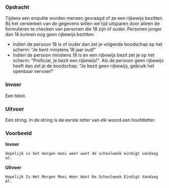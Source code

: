 ### Opdracht

Tijdens een enquête worden mensen gevraagd of ze een rijbewijs bezitten. Bij het verwerken van de gegevens willen we tijd uitsparen door alleen de formulieren te checken van personen die 18 zijn of ouder. Personen jonger dan 18 kunnen nog geen rijbewijs bezitten.
* Indien de persoon 18 is of ouder dan zet je volgende boodschap op het scherm: "Je bent minstens 18 jaar oud!"
* Indien de persoon minstens 18 is en een rijbewijs bezit zet je op het scherm: "Proficiat, je bezit een rijbewijs!". 
Als de persoon geen rijbewijs heeft dan zet je de boodschap: "Je bezit geen rijbewijs, gebruik het openbaar vervoer!"

### Invoer

Een tekst.

### Uitvoer

Eén string. In de string is de eerste letter van elk woord een hoofdletter.

### Voorbeeld

**Invoer**
    
    Hopelijk is het morgen mooi weer want de schoolweek eindigt vandaag al.

**Uitvoer**
    
    Hopelijk Is Het Morgen Mooi Weer Want De Schoolweek Eindigt Vandaag Al.
    
     
  
   
